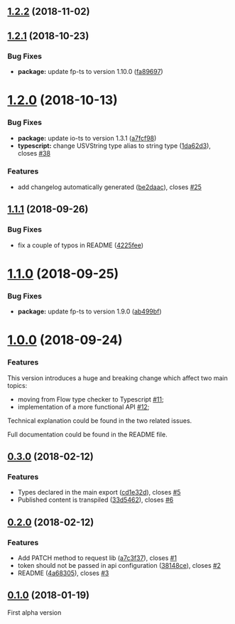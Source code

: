 ## [1.2.2](https://github.com/contactlab/appy/compare/1.2.1...1.2.2) (2018-11-02)

<a name="1.2.1"></a>

## [1.2.1](https://github.com/contactlab/appy/compare/1.2.0...1.2.1) (2018-10-23)

### Bug Fixes

- **package:** update fp-ts to version 1.10.0 ([fa89697](https://github.com/contactlab/appy/commit/fa89697))

<a name="1.2.0"></a>

# [1.2.0](https://github.com/contactlab/appy/compare/1.1.1...1.2.0) (2018-10-13)

### Bug Fixes

- **package:** update io-ts to version 1.3.1 ([a7fcf98](https://github.com/contactlab/appy/commit/a7fcf98))
- **typescript:** change USVString type alias to string type ([1da62d3](https://github.com/contactlab/appy/commit/1da62d3)), closes [#38](https://github.com/contactlab/appy/issues/38)

### Features

- add changelog automatically generated ([be2daac](https://github.com/contactlab/appy/commit/be2daac)), closes [#25](https://github.com/contactlab/appy/issues/25)

<a name="1.1.1"></a>

## [1.1.1](https://github.com/contactlab/appy/compare/1.1.0...1.1.1) (2018-09-26)

### Bug Fixes

- fix a couple of typos in README ([4225fee](https://github.com/contactlab/appy/commit/ab499bf))

<a name="1.1.0"></a>

# [1.1.0](https://github.com/contactlab/appy/compare/1.0.0...1.1.0) (2018-09-25)

### Bug Fixes

- **package:** update fp-ts to version 1.9.0 ([ab499bf](https://github.com/contactlab/appy/commit/ab499bf))

<a name="1.0.0"></a>

# [1.0.0](https://github.com/contactlab/appy/compare/0.3.0...1.0.0) (2018-09-24)

### Features

This version introduces a huge and breaking change which affect two main topics:

- moving from Flow type checker to Typescript [#11](https://github.com/contactlab/appy/issues/11);
- implementation of a more functional API [#12](https://github.com/contactlab/appy/issues/12);

Technical explanation could be found in the two related issues.

Full documentation could be found in the README file.

<a name="0.3.0"></a>

## [0.3.0](https://github.com/contactlab/appy/compare/0.2.0...0.3.0) (2018-02-12)

### Features

- Types declared in the main export ([cd1e32d](https://github.com/contactlab/appy/commit/cd1e32d)), closes [#5](https://github.com/contactlab/appy/issues/5)
- Published content is transpiled ([33d5462](https://github.com/contactlab/appy/commit/33d5462)), closes [#6](https://github.com/contactlab/appy/issues/6)

<a name="0.2.0"></a>

## [0.2.0](https://github.com/contactlab/appy/compare/0.1.0...0.2.0) (2018-02-12)

### Features

- Add PATCH method to request lib ([a7c3f37](https://github.com/contactlab/appy/commit/a7c3f37)), closes [#1](https://github.com/contactlab/appy/issues/1)
- token should not be passed in api configuration ([38148ce](https://github.com/contactlab/appy/commit/38148ce)), closes [#2](https://github.com/contactlab/appy/issues/2)
- README ([4a68305](https://github.com/contactlab/appy/commit/4a68305)), closes [#3](https://github.com/contactlab/appy/issues/3)

<a name="0.1.0"></a>

## [0.1.0](https://github.com/contactlab/appy/releases/tag/0.1.0) (2018-01-19)

First alpha version
